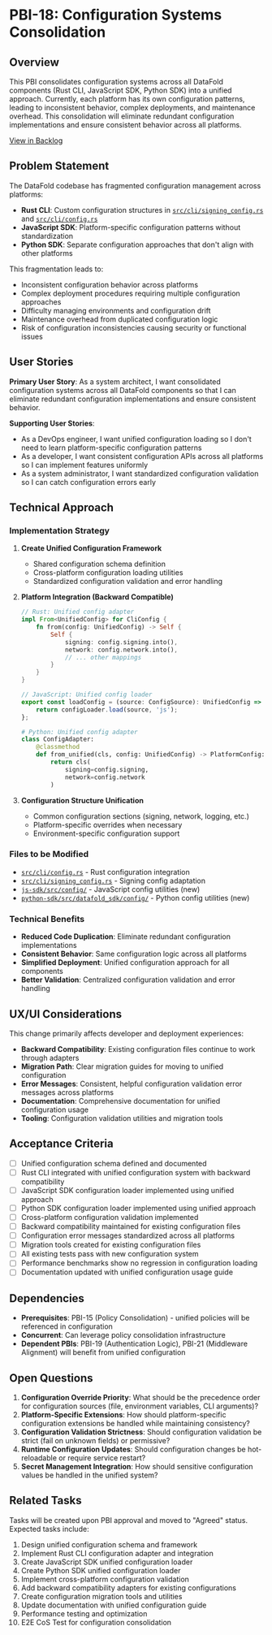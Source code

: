 # PBI-18: Configuration Systems Consolidation

## Overview

This PBI consolidates configuration systems across all DataFold components (Rust CLI, JavaScript SDK, Python SDK) into a unified approach. Currently, each platform has its own configuration patterns, leading to inconsistent behavior, complex deployments, and maintenance overhead. This consolidation will eliminate redundant configuration implementations and ensure consistent behavior across all platforms.

[View in Backlog](../backlog.md#user-content-18)

## Problem Statement

The DataFold codebase has fragmented configuration management across platforms:
- **Rust CLI**: Custom configuration structures in [`src/cli/signing_config.rs`](../../../src/cli/signing_config.rs) and [`src/cli/config.rs`](../../../src/cli/config.rs)
- **JavaScript SDK**: Platform-specific configuration patterns without standardization
- **Python SDK**: Separate configuration approaches that don't align with other platforms

This fragmentation leads to:
- Inconsistent configuration behavior across platforms
- Complex deployment procedures requiring multiple configuration approaches
- Difficulty managing environments and configuration drift
- Maintenance overhead from duplicated configuration logic
- Risk of configuration inconsistencies causing security or functional issues

## User Stories

**Primary User Story**: As a system architect, I want consolidated configuration systems across all DataFold components so that I can eliminate redundant configuration implementations and ensure consistent behavior.

**Supporting User Stories**:
- As a DevOps engineer, I want unified configuration loading so I don't need to learn platform-specific configuration patterns
- As a developer, I want consistent configuration APIs across all platforms so I can implement features uniformly
- As a system administrator, I want standardized configuration validation so I can catch configuration errors early

## Technical Approach

### Implementation Strategy

1. **Create Unified Configuration Framework**
   - Shared configuration schema definition
   - Cross-platform configuration loading utilities
   - Standardized configuration validation and error handling

2. **Platform Integration (Backward Compatible)**
   ```rust
   // Rust: Unified config adapter
   impl From<UnifiedConfig> for CliConfig {
       fn from(config: UnifiedConfig) -> Self {
           Self {
               signing: config.signing.into(),
               network: config.network.into(),
               // ... other mappings
           }
       }
   }
   ```

   ```typescript
   // JavaScript: Unified config loader
   export const loadConfig = (source: ConfigSource): UnifiedConfig => {
       return configLoader.load(source, 'js');
   };
   ```

   ```python
   # Python: Unified config adapter
   class ConfigAdapter:
       @classmethod
       def from_unified(cls, config: UnifiedConfig) -> PlatformConfig:
           return cls(
               signing=config.signing,
               network=config.network
           )
   ```

3. **Configuration Structure Unification**
   - Common configuration sections (signing, network, logging, etc.)
   - Platform-specific overrides when necessary
   - Environment-specific configuration support

### Files to be Modified
- [`src/cli/config.rs`](../../../src/cli/config.rs) - Rust configuration integration
- [`src/cli/signing_config.rs`](../../../src/cli/signing_config.rs) - Signing config adaptation
- [`js-sdk/src/config/`](../../../js-sdk/src/config/) - JavaScript config utilities (new)
- [`python-sdk/src/datafold_sdk/config/`](../../../python-sdk/src/datafold_sdk/config/) - Python config utilities (new)

### Technical Benefits
- **Reduced Code Duplication**: Eliminate redundant configuration implementations
- **Consistent Behavior**: Same configuration logic across all platforms
- **Simplified Deployment**: Unified configuration approach for all components
- **Better Validation**: Centralized configuration validation and error handling

## UX/UI Considerations

This change primarily affects developer and deployment experiences:

- **Backward Compatibility**: Existing configuration files continue to work through adapters
- **Migration Path**: Clear migration guides for moving to unified configuration
- **Error Messages**: Consistent, helpful configuration validation error messages across platforms
- **Documentation**: Comprehensive documentation for unified configuration usage
- **Tooling**: Configuration validation utilities and migration tools

## Acceptance Criteria

- [ ] Unified configuration schema defined and documented
- [ ] Rust CLI integrated with unified configuration system with backward compatibility
- [ ] JavaScript SDK configuration loader implemented using unified approach
- [ ] Python SDK configuration loader implemented using unified approach
- [ ] Cross-platform configuration validation implemented
- [ ] Backward compatibility maintained for existing configuration files
- [ ] Configuration error messages standardized across all platforms
- [ ] Migration tools created for existing configuration files
- [ ] All existing tests pass with new configuration system
- [ ] Performance benchmarks show no regression in configuration loading
- [ ] Documentation updated with unified configuration usage guide

## Dependencies

- **Prerequisites**: PBI-15 (Policy Consolidation) - unified policies will be referenced in configuration
- **Concurrent**: Can leverage policy consolidation infrastructure
- **Dependent PBIs**: PBI-19 (Authentication Logic), PBI-21 (Middleware Alignment) will benefit from unified configuration

## Open Questions

1. **Configuration Override Priority**: What should be the precedence order for configuration sources (file, environment variables, CLI arguments)?
2. **Platform-Specific Extensions**: How should platform-specific configuration extensions be handled while maintaining consistency?
3. **Configuration Validation Strictness**: Should configuration validation be strict (fail on unknown fields) or permissive?
4. **Runtime Configuration Updates**: Should configuration changes be hot-reloadable or require service restart?
5. **Secret Management Integration**: How should sensitive configuration values be handled in the unified system?

## Related Tasks

Tasks will be created upon PBI approval and moved to "Agreed" status. Expected tasks include:

1. Design unified configuration schema and framework
2. Implement Rust CLI configuration adapter and integration
3. Create JavaScript SDK unified configuration loader
4. Create Python SDK unified configuration loader
5. Implement cross-platform configuration validation
6. Add backward compatibility adapters for existing configurations
7. Create configuration migration tools and utilities
8. Update documentation with unified configuration guide
9. Performance testing and optimization
10. E2E CoS Test for configuration consolidation
